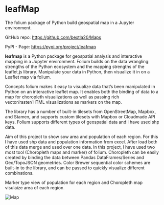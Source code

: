 # leafMap

The folium package of Python build geospatial map in a Jupyter environment.

GitHub repo: https://github.com/bextla20/Maps

PyPI - Page: https://pypi.org/project/leafmap

**leafmap** is a Python package for geospatial analysis and interactive mapping in a Jupyter environment. Folium builds on the data wrangling strengths of the Python ecosystem and the mapping strengths of the leaflet.js library. Manipulate your data in Python, then visualize it in on a Leaflet map via folium.

Concepts
folium makes it easy to visualize data that’s been manipulated in Python on an interactive leaflet map. It enables both the binding of data to a map for choropleth visualizations as well as passing rich vector/raster/HTML visualizations as markers on the map.

The library has a number of built-in tilesets from OpenStreetMap, Mapbox, and Stamen, and supports custom tilesets with Mapbox or Cloudmade API keys. Folium supports different types of geospatial data and l have used shp data.

Aim of this project to show sow area and population of each region. For this l have used shp data and population information from excel. After load both of this data merge and used over one data.
In this project, l have used two most tool (Choropleth maps and marker) of folium. Choropleth can be easily created by binding the data between Pandas DataFrames/Series and Geo/TopoJSON geometries. Color Brewer sequential color schemes are built-in to the library, and can be passed to quickly visualize different combinations.

Marker type view of population for each region and Choropleth map visulaize area of each region.

![Map](../C:/Users/bext_la/Desktop/Map.png)

